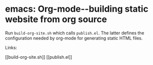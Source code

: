 # emacs: Org-mode--building static website from org source

Run `build-org-site.sh` which calls `publish.el`. The latter defines the configuration needed by org-mode for generating static HTML files.

Links:

[[build-org-site.sh]]
[[publish.el]]
